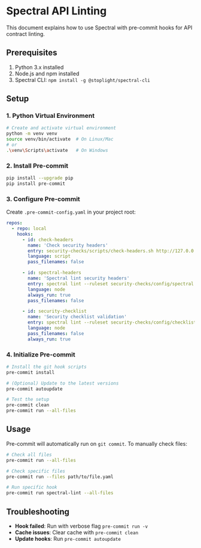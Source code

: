 # Spectral API Linting

This document explains how to use Spectral with pre-commit hooks for API contract linting.

## Prerequisites

1. Python 3.x installed
2. Node.js and npm installed
3. Spectral CLI: `npm install -g @stoplight/spectral-cli`

## Setup

### 1. Python Virtual Environment

```bash
# Create and activate virtual environment
python -m venv venv
source venv/bin/activate  # On Linux/Mac
# or
.\venv\Scripts\activate   # On Windows
```

### 2. Install Pre-commit

```bash
pip install --upgrade pip
pip install pre-commit
```

### 3. Configure Pre-commit

Create `.pre-commit-config.yaml` in your project root:

```yaml
repos:
  - repo: local
    hooks:
      - id: check-headers
        name: 'Check security headers'
        entry: security-checks/scripts/check-headers.sh http://127.0.0.1/api/v1
        language: script
        pass_filenames: false

      - id: spectral-headers
        name: 'Spectral lint security headers'
        entry: spectral lint --ruleset security-checks/config/spectral.yaml tmp/headers.json --fail-severity=error --verbose
        language: node
        always_run: true
        pass_filenames: false

      - id: security-checklist
        name: 'Security checklist validation'
        entry: spectral lint --ruleset security-checks/config/checklist.yaml --verbose security-checks/checklist.yaml
        language: node
        pass_filenames: false
        always_run: true
```

### 4. Initialize Pre-commit

```bash
# Install the git hook scripts
pre-commit install

# (Optional) Update to the latest versions
pre-commit autoupdate

# Test the setup
pre-commit clean
pre-commit run --all-files
```

## Usage

Pre-commit will automatically run on `git commit`. To manually check files:

```bash
# Check all files
pre-commit run --all-files

# Check specific files
pre-commit run --files path/to/file.yaml

# Run specific hook
pre-commit run spectral-lint --all-files
```

## Troubleshooting

- **Hook failed**: Run with verbose flag `pre-commit run -v`
- **Cache issues**: Clear cache with `pre-commit clean`
- **Update hooks**: Run `pre-commit autoupdate`
